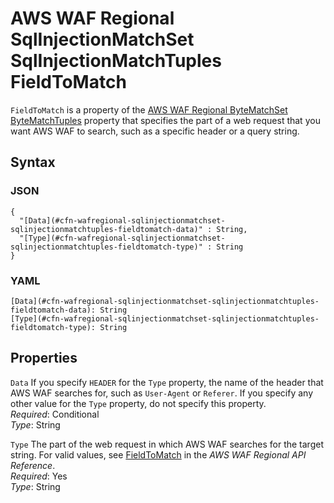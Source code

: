 # AWS WAF Regional SqlInjectionMatchSet SqlInjectionMatchTuples FieldToMatch<a name="aws-properties-wafregional-sqlinjectionmatchset-sqlinjectionmatchtuples-fieldtomatch"></a>

`FieldToMatch` is a property of the [AWS WAF Regional ByteMatchSet ByteMatchTuples](aws-properties-wafregional-bytematchset-bytematchtuples.md) property that specifies the part of a web request that you want AWS WAF to search, such as a specific header or a query string\.

## Syntax<a name="w4ab1c21c14e2176b5"></a>

### JSON<a name="aws-properties-wafregional-sqlinjectionmatchset-sqlinjectionmatchtuples-fieldtomatch-syntax.json"></a>

```
{
  "[Data](#cfn-wafregional-sqlinjectionmatchset-sqlinjectionmatchtuples-fieldtomatch-data)" : String,
  "[Type](#cfn-wafregional-sqlinjectionmatchset-sqlinjectionmatchtuples-fieldtomatch-type)" : String
}
```

### YAML<a name="aws-properties-wafregional-sqlinjectionmatchset-sqlinjectionmatchtuples-fieldtomatch-syntax.yaml"></a>

```
[Data](#cfn-wafregional-sqlinjectionmatchset-sqlinjectionmatchtuples-fieldtomatch-data): String
[Type](#cfn-wafregional-sqlinjectionmatchset-sqlinjectionmatchtuples-fieldtomatch-type): String
```

## Properties<a name="w4ab1c21c14e2176b7"></a>

`Data`  <a name="cfn-wafregional-sqlinjectionmatchset-sqlinjectionmatchtuples-fieldtomatch-data"></a>
If you specify `HEADER` for the `Type` property, the name of the header that AWS WAF searches for, such as `User-Agent` or `Referer`\. If you specify any other value for the `Type` property, do not specify this property\.  
*Required*: Conditional  
*Type*: String

`Type`  <a name="cfn-wafregional-sqlinjectionmatchset-sqlinjectionmatchtuples-fieldtomatch-type"></a>
The part of the web request in which AWS WAF searches for the target string\. For valid values, see [FieldToMatch](https://docs.aws.amazon.com/waf/latest/APIReference/API_regional_FieldToMatch.html) in the *AWS WAF Regional API Reference*\.  
*Required*: Yes  
*Type*: String
